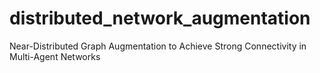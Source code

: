 # distributed_network_augmentation
Near-Distributed Graph Augmentation to Achieve Strong Connectivity in Multi-Agent Networks
